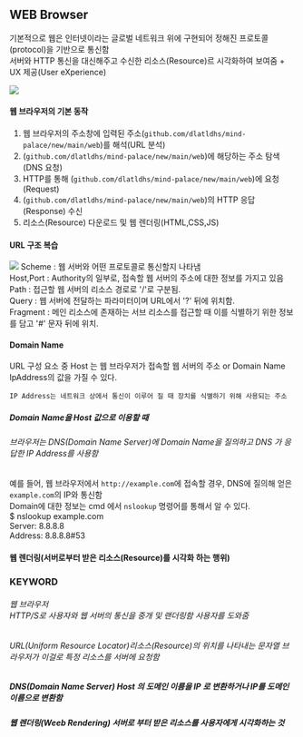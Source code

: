## WEB Browser
기본적으로 웹은 인터넷이라는 글로벌 네트워크 위에 구현되어 정해진 프로토콜(protocol)을 기반으로 통신함<br>
서버와 HTTP 통신을 대신해주고 수신한 리소스(Resource)르 시각화하여 보여줌 + UX 제공(User eXperience)

<img src = https://media.vlpt.us/images/devegg/post/3e59600f-47be-4385-b6f7-23089a690ba6/image.png />

#### 웹 브라우저의 기본 동작
1. 웹 브라우저의 주소창에 입력된 주소(`github.com/dlatldhs/mind-palace/new/main/web`)를 해석(URL 분석)<br>
2. (`github.com/dlatldhs/mind-palace/new/main/web`)에 해당하는 주소 탐색(DNS 요청)<br>
3. HTTP를 통해 (`github.com/dlatldhs/mind-palace/new/main/web`)에 요청(Request)
4. (`github.com/dlatldhs/mind-palace/new/main/web`)의  HTTP 응답(Response) 수신
5. 리소스(Resource) 다운로드 및 웹 렌더링(HTML,CSS,JS)

#### URL 구조 복습
<img src = https://www.howdy-mj.me/static/62b0d3310d0ed1df86d08aeaa8084042/90cbd/uri-url-urn.png />
Scheme : 웹 서버와 어떤 프로토콜로 통신할지 나타냄<br>
Host,Port : Authority의 일부로, 접속할 웹 서버의 주소에 대한 정보를 가지고 있음<br>
Path : 접근할 웹 서버의 리소스 경로로 '/'로 구분됨.<br>
Query : 웹 서버에 전달하는 파라미터이며 URL에서 '?' 뒤에 위치함.<br>
Fragment : 메인 리소스에 존재하는 서브 리소스를 접근할 때 이를 식별하기 위한 정보를 담고 '#' 문자 뒤에 위치.<br>

#### Domain Name
URL 구성 요소 중 Host 는 웹 브라우저가 접속할 웹 서버의 주소 or Domain Name IpAddress의 값을 가질 수 있다.<br>
```
IP Address는 네트워크 상에서 통신이 이루어 질 때 장치를 식별하기 위해 사용되는 주소
```
##### Domain Name을 Host 값으로 이용할 때 
###### 브라우저는 DNS(Domain Name Server)에 Domain Name을 질의하고 DNS 가 응답한 IP Address를 사용함
예를 들어, 웹 브라우저에서 `http://example.com`에 접속할 경우, DNS에 질의해 얻은 `example.com`의 IP와 통신함<br>
Domain에 대한 정보는 cmd 에서 `nslookup` 명령어를 통해서 알 수 있다.<br>
$ nslookup example.com<br>
Server:		8.8.8.8<br>
Address:	8.8.8.8#53<br>

#### 웹 렌더링(서버로부터 받은 리소스(Resource)를 시각화 하는 행위)

### KEYWORD
###### 웹 브라우저<br>HTTP/S로 사용자와 웹 서버의 통신을 중개 및 랜더링함 사용자를 도와줌
###### URL(Uniform Resource Locator)리소스(Resource)의 위치를 나타내는 문자열 브라우저가 이걸로 특정 리소스를 서버에 요청함
##### DNS(Domain Name Server) Host 의 도메인 이름을 IP 로 변환하거나 IP를 도메인 이름으로 변환함
##### 웹 렌더링(Weeb Rendering) 서버로 부터 받은 리소스를 사용자에게 시각화하는 것
